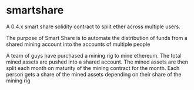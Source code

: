 # smartshare
A 0.4.x smart share solidity contract to split ether across multiple users.

The purpose of Smart Share is to automate the distribution of funds from a shared mining account into the accounts of multiple people

A team of guys have purchased a mining rig to mine ethereum. The total mined assets are pushed into a shared account.
The mined assets are then split each month on maturity of the mining contract for the month. Each person gets a share of the mined assets depending on their share of the mining rig
